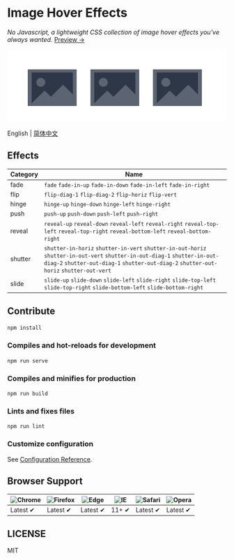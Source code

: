# Image Hover Effects

*No Javascript, a lightweight CSS collection of image hover effects you've always wanted.* [Preview &rarr;](http://turkyden.github.io/image-hover/)

[![Image Hover Demo](./README.gif)](http://turkyden.github.io/image-hover/)

English | [简体中文](./README_cn-zh.md)

## Effects

| Category | Name |
| ----- | ----- |
| fade | `fade` `fade-in-up` `fade-in-down` `fade-in-left` `fade-in-right` |
| flip | `flip-diag-1` `flip-diag-2` `flip-horiz` `flip-vert` |
| hinge | `hinge-up` `hinge-down` `hinge-left` `hinge-right` |
| push | `push-up` `push-down` `push-left` `push-right` |
| reveal | `reveal-up` `reveal-down` `reveal-left` `reveal-right` `reveal-top-left` `reveal-top-right` `reveal-bottom-left` `reveal-bottom-right` |
| shutter | `shutter-in-horiz` `shutter-in-vert` `shutter-in-out-horiz` `shutter-in-out-vert` `shutter-in-out-diag-1` `shutter-in-out-diag-2` `shutter-out-diag-1` `shutter-out-diag-2` `shutter-out-horiz` `shutter-out-vert` |
| slide | `slide-up` `slide-down` `slide-left` `slide-right` `slide-top-left` `slide-top-right` `slide-bottom-left` `slide-bottom-right` |

## Contribute

``` npm
npm install
```

### Compiles and hot-reloads for development

``` npm
npm run serve
```

### Compiles and minifies for production

``` npm
npm run build
```

### Lints and fixes files

``` npm
npm run lint
```

### Customize configuration

See [Configuration Reference](https://cli.vuejs.org/config/).

## Browser Support

![Chrome](https://raw.github.com/alrra/browser-logos/master/src/chrome/chrome_48x48.png) | ![Firefox](https://raw.github.com/alrra/browser-logos/master/src/firefox/firefox_48x48.png) | ![Edge](https://raw.github.com/alrra/browser-logos/master/src/edge/edge_48x48.png) | ![IE](https://raw.github.com/alrra/browser-logos/master/src/archive/internet-explorer_9-11/internet-explorer_9-11_48x48.png) | ![Safari](https://raw.github.com/alrra/browser-logos/master/src/safari/safari_48x48.png) | ![Opera](https://raw.github.com/alrra/browser-logos/master/src/opera/opera_48x48.png)
--- | --- | --- | --- | --- | --- |
Latest ✔ | Latest ✔ | Latest ✔ | 11+ ✔ | Latest ✔ | Latest ✔ |

## LICENSE

MIT

